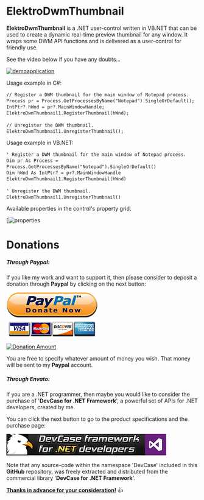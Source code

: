 ﻿# **ElektroDwmThumbnail**

**ElektroDwmThumbnail** is a .NET user-control written in VB.NET that can be used to create a dynamic real-time preview thumbnail for any window. It wraps some DWM API functions and is delivered as a user-control for friendly use.

See the video below if you have any doubts...

[![demoapplication](https://img.youtube.com/vi/fy3MLMpEUTg/0.jpg)](https://www.youtube.com/watch?v=fy3MLMpEUTg) 

Usage example in C#:

    // Register a DWM thumbnail for the main window of Notepad process.
    Process pr = Process.GetProcessesByName("Notepad").SingleOrDefault();
    IntPtr? hWnd = pr?.MainWindowHandle;
    ElektroDwmThumbnail1.RegisterThumbnail(hWnd);

    // Unregister the DWM thumbnail.
    ElektroDwmThumbnail1.UnregisterThumbnail();
  
Usage example in VB.NET:

    ' Register a DWM thumbnail for the main window of Notepad process.
    Dim pr As Process = Process.GetProcessesByName("Notepad").SingleOrDefault()
    Dim hWnd As IntPtr? = pr?.MainWindowHandle
    ElektroDwmThumbnail1.RegisterThumbnail(hWnd)

    ' Unregister the DWM thumbnail.
    ElektroDwmThumbnail1.UnregisterThumbnail()

Available properties in the control's property grid:

[![properties](https://i.imgur.com/kApXj4o.png) 

# **Donations**

##### Through Paypal:
If you like my work and want to support it, then please consider to deposit a donation through **Paypal** by clicking on the next button:

[![Donation Account](Images/Paypal.png)](https://www.paypal.com/cgi-bin/webscr?cmd=_s-xclick&hosted_button_id=E4RQEV6YF5NZY)

[![Donation Amount](https://img.shields.io/badge/Current%20donations-0%24-red.svg)](https://www.paypal.com/cgi-bin/webscr?cmd=_s-xclick&hosted_button_id=E4RQEV6YF5NZY)

You are free to specify whatever amount of money you wish. That money will be sent to my **Paypal** account.

##### Through Envato:
If you are a .NET programmer, then maybe you would like to consider the purchase of 
'**DevCase for .NET Framework**', a powerful set of APIs for .NET developers, created by me. 

You can click the next button to go to the product specifications and the purchase page:

[![DevCase for .NET Framework](Images/DevCase%20Banner.png)](https://codecanyon.net/item/elektrokit-class-library-for-net/19260282)

Note that any source-code within the namespace 'DevCase' included in this **GitHub** repository, was freely extracted and distributed from the commercial library '**DevCase for .NET Framework**'.

<u>**Thanks in advance for your consideration!**</u> :thumbsup:
